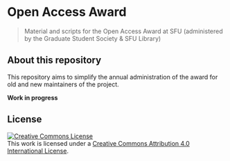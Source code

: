 # Open Access Award
> Material and scripts for the Open Access Award at SFU (administered by the Graduate Student Society & SFU Library)

## About this repository

This repository aims to simplify the annual administration of the award for old and new maintainers of the project.

**Work in progress**

## License

<a rel="license" href="http://creativecommons.org/licenses/by/4.0/"><img alt="Creative Commons License" style="border-width:0" src="https://i.creativecommons.org/l/by/4.0/88x31.png" /></a><br />This work is licensed under a <a rel="license" href="http://creativecommons.org/licenses/by/4.0/">Creative Commons Attribution 4.0 International License</a>.
